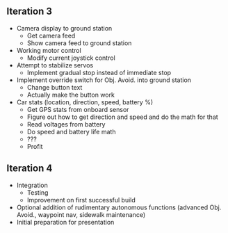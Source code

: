 ## Iteration 3
* Camera display to ground station
  * Get camera feed
  * Show camera feed to ground station
* Working motor control
  * Modify current joystick control
* Attempt to stabilize servos
  * Implement gradual stop instead of immediate stop
* Implement override switch for Obj. Avoid. into ground station
  * Change button text
  * Actually make the button work
* Car stats (location, direction, speed, battery %)
  * Get GPS stats from onboard sensor
  * Figure out how to get direction and speed and do the math for that
  * Read voltages from battery
  * Do speed and battery life math
  * ???
  * Profit

## Iteration 4
* Integration
  * Testing
  * Improvement on first successful build
* Optional addition of rudimentary autonomous functions (advanced Obj. Avoid., waypoint nav, sidewalk maintenance)
* Initial preparation for presentation
